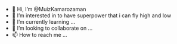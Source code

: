- 👋 Hi, I’m @MuizKamarozaman
- 👀 I’m interested in to have superpower that i can fly high and low
- 🌱 I’m currently learning ...
- 💞️ I’m looking to collaborate on ...
- 📫 How to reach me ...

<!---
MuizKamarozaman/MuizKamarozaman is a ✨ special ✨ repository because its `README.md` (this file) appears on your GitHub profile.
You can click the Preview link to take a look at your changes.
--->
